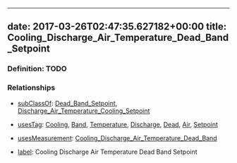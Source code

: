 
---
date: 2017-03-26T02:47:35.627182+00:00
title: Cooling_Discharge_Air_Temperature_Dead_Band_Setpoint
---
### Definition: TODO

### Relationships

* [subClassOf](http://www.w3.org/2000/01/rdf-schema#subClassOf): [Dead_Band_Setpoint](https://brickschema.org/schema/1.0/Brick#Dead_Band_Setpoint), [Discharge_Air_Temperature_Cooling_Setpoint](https://brickschema.org/schema/1.0/Brick#Discharge_Air_Temperature_Cooling_Setpoint)

* [usesTag](https://brickschema.org/schema/1.0/BrickFrame#usesTag): [Cooling](https://brickschema.org/schema/1.0/BrickTag#Cooling), [Band](https://brickschema.org/schema/1.0/BrickTag#Band), [Temperature](https://brickschema.org/schema/1.0/BrickTag#Temperature), [Discharge](https://brickschema.org/schema/1.0/BrickTag#Discharge), [Dead](https://brickschema.org/schema/1.0/BrickTag#Dead), [Air](https://brickschema.org/schema/1.0/BrickTag#Air), [Setpoint](https://brickschema.org/schema/1.0/BrickTag#Setpoint)

* [usesMeasurement](https://brickschema.org/schema/1.0/BrickFrame#usesMeasurement): [Cooling_Discharge_Air_Temperature_Dead_Band](https://brickschema.org/schema/1.0/Brick#Cooling_Discharge_Air_Temperature_Dead_Band)

* [label](http://www.w3.org/2000/01/rdf-schema#label): Cooling Discharge Air Temperature Dead Band Setpoint
